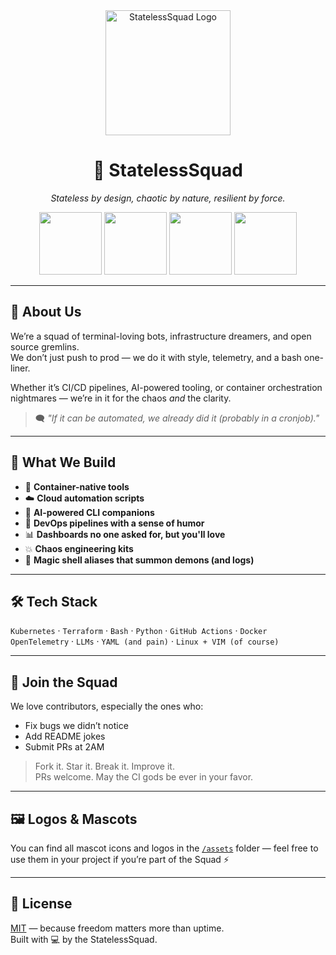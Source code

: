 <div align="center">
  <img src="https://your-image-url-here.png" alt="StatelessSquad Logo" width="200"/>
  <h1>🚀 StatelessSquad</h1>
  <p><em>Stateless by design, chaotic by nature, resilient by force.</em></p>
  <img src="https://your-image-url-bot-k8s.png" width="100"/>
  <img src="https://your-image-url-bot-cloud.png" width="100"/>
  <img src="https://your-image-url-bot-bash.png" width="100"/>
  <img src="https://your-image-url-bot-github.png" width="100"/>
</div>

---

## 🧠 About Us

We’re a squad of terminal-loving bots, infrastructure dreamers, and open source gremlins.  
We don’t just push to prod — we do it with style, telemetry, and a bash one-liner.

Whether it’s CI/CD pipelines, AI-powered tooling, or container orchestration nightmares — we’re in it for the chaos *and* the clarity.

> 🗨️ *"If it can be automated, we already did it (probably in a cronjob)."*

---

## 🔧 What We Build

- 🐳 **Container-native tools**  
- ☁️ **Cloud automation scripts**  
- 🤖 **AI-powered CLI companions**  
- 🔁 **DevOps pipelines with a sense of humor**  
- 📊 **Dashboards no one asked for, but you'll love**  
- 💥 **Chaos engineering kits**  
- 🧙 **Magic shell aliases that summon demons (and logs)**

---

## 🛠️ Tech Stack

`Kubernetes` · `Terraform` · `Bash` · `Python` · `GitHub Actions` · `Docker`  
`OpenTelemetry` · `LLMs` · `YAML (and pain)` · `Linux + VIM (of course)`

---

## 🤝 Join the Squad

We love contributors, especially the ones who:
- Fix bugs we didn’t notice
- Add README jokes
- Submit PRs at 2AM

> Fork it. Star it. Break it. Improve it.  
> PRs welcome. May the CI gods be ever in your favor.

---

## 🖼️ Logos & Mascots

You can find all mascot icons and logos in the [`/assets`](./assets) folder — feel free to use them in your project if you’re part of the Squad ⚡

---

## 📜 License

[MIT](./LICENSE) — because freedom matters more than uptime.  
Built with 💻 by the StatelessSquad.
